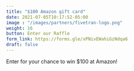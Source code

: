 ```yaml
---
title: "$100 Amazon gift card"
date: 2021-07-05T10:17:52-05:00
image : "/images/partners/fivetran-logo.png"
weight: 16
button: Enter our Raffle 
form_link: https://forms.gle/xPNivEWahiGzNdqa6
draft: false
---
```


Enter for your chance to win $100 at Amazon! 